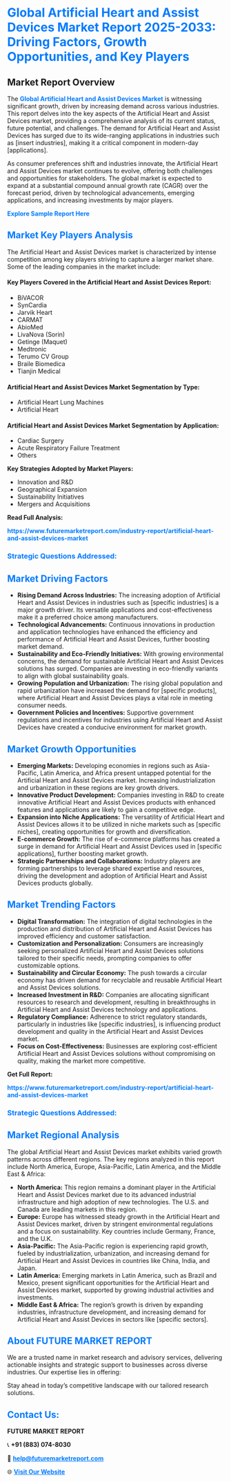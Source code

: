 <h1 style="color: #007BFF;">Global Artificial Heart and Assist Devices Market Report 2025-2033: Driving Factors, Growth Opportunities, and Key Players</h1>

<section id="overview">
<h2>Market Report Overview</h2>
<p>The <a href="https://www.futuremarketreport.com/industry-report/artificial-heart-and-assist-devices-market" style="color: #007BFF; text-decoration: none;"><strong>Global Artificial Heart and Assist Devices Market</strong></a> is witnessing significant growth, driven by increasing demand across various industries. This report delves into the key aspects of the Artificial Heart and Assist Devices market, providing a comprehensive analysis of its current status, future potential, and challenges. The demand for Artificial Heart and Assist Devices has surged due to its wide-ranging applications in industries such as [insert industries], making it a critical component in modern-day [applications].</p>
<p>As consumer preferences shift and industries innovate, the Artificial Heart and Assist Devices market continues to evolve, offering both challenges and opportunities for stakeholders. The global market is expected to expand at a substantial compound annual growth rate (CAGR) over the forecast period, driven by technological advancements, emerging applications, and increasing investments by major players.</p>
</section>

<section id="overview">
<p><a href="https://www.futuremarketreport.com/request-sample/reportId=25914" style="color: #007BFF; text-decoration: none;"><strong>Explore Sample Report Here</strong></a></p>
</section>

<section id="key-players">
<h2 style="color: #007BFF;">Market Key Players Analysis</h2>
<p>The Artificial Heart and Assist Devices market is characterized by intense competition among key players striving to capture a larger market share. Some of the leading companies in the market include:</p>
<h4>Key Players Covered in the Artificial Heart and Assist Devices Report:</h4>
<ul><li>BiVACOR</li><li>SynCardia</li><li>Jarvik Heart</li><li>CARMAT</li><li>AbioMed</li><li>LivaNova (Sorin)</li><li>Getinge (Maquet)</li><li>Medtronic</li><li>Terumo CV Group</li><li>Braile Biomedica</li><li>Tianjin Medical</li></ul>
<h4>Artificial Heart and Assist Devices Market Segmentation by Type:</h4>
<ul><li>Artificial Heart Lung Machines</li><li>Artificial Heart</li></ul>

<h4>Artificial Heart and Assist Devices Market Segmentation by Application:</h4>
<ul><li>Cardiac Surgery</li><li>Acute Respiratory Failure Treatment</li><li>Others</li></ul>
<p><strong>Key Strategies Adopted by Market Players:</strong></p>
<ul>
<li>Innovation and R&D</li>
<li>Geographical Expansion</li>
<li>Sustainability Initiatives</li>
<li>Mergers and Acquisitions</li>
</ul>
</section>

<section>
<p><strong>Read Full Analysis: </strong></p><a href="https://www.futuremarketreport.com/industry-report/artificial-heart-and-assist-devices-market" style="color: #007BFF; text-decoration: none;"><strong>https://www.futuremarketreport.com/industry-report/artificial-heart-and-assist-devices-market</strong></a>
<h3 style="color: #007BFF;">Strategic Questions Addressed:</h3>
</section>

<section id="driving-factors">
<h2 style="color: #007BFF;">Market Driving Factors</h2>
<ul>
<li><strong>Rising Demand Across Industries:</strong> The increasing adoption of Artificial Heart and Assist Devices in industries such as [specific industries] is a major growth driver. Its versatile applications and cost-effectiveness make it a preferred choice among manufacturers.</li>
<li><strong>Technological Advancements:</strong> Continuous innovations in production and application technologies have enhanced the efficiency and performance of Artificial Heart and Assist Devices, further boosting market demand.</li>
<li><strong>Sustainability and Eco-Friendly Initiatives:</strong> With growing environmental concerns, the demand for sustainable Artificial Heart and Assist Devices solutions has surged. Companies are investing in eco-friendly variants to align with global sustainability goals.</li>
<li><strong>Growing Population and Urbanization:</strong> The rising global population and rapid urbanization have increased the demand for [specific products], where Artificial Heart and Assist Devices plays a vital role in meeting consumer needs.</li>
<li><strong>Government Policies and Incentives:</strong> Supportive government regulations and incentives for industries using Artificial Heart and Assist Devices have created a conducive environment for market growth.</li>
</ul>
</section>

<section id="growth-opportunities">
<h2 style="color: #007BFF;">Market Growth Opportunities</h2>
<ul>
<li><strong>Emerging Markets:</strong> Developing economies in regions such as Asia-Pacific, Latin America, and Africa present untapped potential for the Artificial Heart and Assist Devices market. Increasing industrialization and urbanization in these regions are key growth drivers.</li>
<li><strong>Innovative Product Development:</strong> Companies investing in R&D to create innovative Artificial Heart and Assist Devices products with enhanced features and applications are likely to gain a competitive edge.</li>
<li><strong>Expansion into Niche Applications:</strong> The versatility of Artificial Heart and Assist Devices allows it to be utilized in niche markets such as [specific niches], creating opportunities for growth and diversification.</li>
<li><strong>E-commerce Growth:</strong> The rise of e-commerce platforms has created a surge in demand for Artificial Heart and Assist Devices used in [specific applications], further boosting market growth.</li>
<li><strong>Strategic Partnerships and Collaborations:</strong> Industry players are forming partnerships to leverage shared expertise and resources, driving the development and adoption of Artificial Heart and Assist Devices products globally.</li>
</ul>
</section>

<section id="trending-factors">
<h2 style="color: #007BFF;">Market Trending Factors</h2>
<ul>
<li><strong>Digital Transformation:</strong> The integration of digital technologies in the production and distribution of Artificial Heart and Assist Devices has improved efficiency and customer satisfaction.</li>
<li><strong>Customization and Personalization:</strong> Consumers are increasingly seeking personalized Artificial Heart and Assist Devices solutions tailored to their specific needs, prompting companies to offer customizable options.</li>
<li><strong>Sustainability and Circular Economy:</strong> The push towards a circular economy has driven demand for recyclable and reusable Artificial Heart and Assist Devices solutions.</li>
<li><strong>Increased Investment in R&D:</strong> Companies are allocating significant resources to research and development, resulting in breakthroughs in Artificial Heart and Assist Devices technology and applications.</li>
<li><strong>Regulatory Compliance:</strong> Adherence to strict regulatory standards, particularly in industries like [specific industries], is influencing product development and quality in the Artificial Heart and Assist Devices market.</li>
<li><strong>Focus on Cost-Effectiveness:</strong> Businesses are exploring cost-efficient Artificial Heart and Assist Devices solutions without compromising on quality, making the market more competitive.</li>
</ul>
</section>

<section>
<p><strong>Get Full Report: </strong></p><a href="https://www.futuremarketreport.com/industry-report/artificial-heart-and-assist-devices-market" style="color: #007BFF; text-decoration: none;"><strong>https://www.futuremarketreport.com/industry-report/artificial-heart-and-assist-devices-market</strong></a>
<h3 style="color: #007BFF;">Strategic Questions Addressed:</h3>
</section>


<section id="regional-analysis">
<h2 style="color: #007BFF;">Market Regional Analysis</h2>
<p>The global Artificial Heart and Assist Devices market exhibits varied growth patterns across different regions. The key regions analyzed in this report include North America, Europe, Asia-Pacific, Latin America, and the Middle East & Africa:</p>
<ul>
<li><strong>North America:</strong> This region remains a dominant player in the Artificial Heart and Assist Devices market due to its advanced industrial infrastructure and high adoption of new technologies. The U.S. and Canada are leading markets in this region.</li>
<li><strong>Europe:</strong> Europe has witnessed steady growth in the Artificial Heart and Assist Devices market, driven by stringent environmental regulations and a focus on sustainability. Key countries include Germany, France, and the U.K.</li>
<li><strong>Asia-Pacific:</strong> The Asia-Pacific region is experiencing rapid growth, fueled by industrialization, urbanization, and increasing demand for Artificial Heart and Assist Devices in countries like China, India, and Japan.</li>
<li><strong>Latin America:</strong> Emerging markets in Latin America, such as Brazil and Mexico, present significant opportunities for the Artificial Heart and Assist Devices market, supported by growing industrial activities and investments.</li>
<li><strong>Middle East & Africa:</strong> The region’s growth is driven by expanding industries, infrastructure development, and increasing demand for Artificial Heart and Assist Devices in sectors like [specific sectors].</li>
</ul>
</section>

<footer>
<h2 style="color: #007BFF;">About FUTURE MARKET REPORT</h2>
<p>We are a trusted name in market research and advisory services, delivering actionable insights and strategic support to businesses across diverse industries. Our expertise lies in offering:</p>

<p>Stay ahead in today’s competitive landscape with our tailored research solutions.</p>

<h2 style="color: #007BFF;">Contact Us:</h2>
<p><strong>FUTURE MARKET REPORT</strong></p>
<p>📞 <strong>+91 (883) 074-8030</strong></p>
<p>📧 <strong><a href="mailto:help@futuremarketreport.com" style="color: #007BFF;">help@futuremarketreport.com</a></strong></p>
<p>🌐 <strong><a href="https://www.futuremarketreport.com/" style="color: #007BFF;">Visit Our Website</a></strong></p>
</footer>